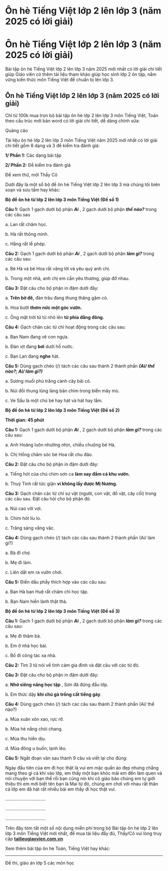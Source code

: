 # Ôn hè Tiếng Việt lớp 2 lên lớp 3 (năm 2025 có lời giải)

# Ôn hè Tiếng Việt lớp 2 lên lớp 3 (năm 2025 có lời giải)

Bài tập ôn hè Tiếng Việt lớp 2 lên lớp 3 năm 2025 mới nhất có lời giải chi tiết giúp Giáo viên có thêm tài liệu tham khảo giúp học sinh lớp 2 ôn tập, nắm vững kiến thức môn Tiếng Việt để chuẩn bị lên lớp 3.

## Ôn hè Tiếng Việt lớp 2 lên lớp 3 (năm 2025 có lời giải)

Chỉ từ 100k mua trọn bộ bài tập ôn hè lớp 2 lên lớp 3 môn Tiếng Việt, Toán theo cấu trúc mới bản word có lời giải chi tiết, dễ dàng chỉnh sửa:

Quảng cáo

Tài liệu ôn hè lớp 2 lên lớp 3 môn Tiếng Việt năm 2025 mới nhất có lời giải chi tiết gồm 8 dạng và 3 đề kiểm tra đánh giá:

**1/ Phần 1:** Các dạng bài tập

**2/ Phần 2:** Đề kiểm tra đánh giá

Để xem thử, mời Thầy Cô 

Dưới đây là một số bộ đề ôn hè Tiếng Việt lớp 2 lên lớp 3 mà chúng tôi biên soạn và sưu tầm hay khác:

**Bộ đề ôn hè từ lớp 2 lên lớp 3 môn Tiếng Việt (Đề số 1)**

**Câu 1:** Gạch 1 gạch dưới bộ phận _**Ai**_ , 2 gạch dưới bộ phận _**thế nào?**_ trong các câu sau

a. Lan rất chăm học.

b. Hà rất thông minh.

c. Hằng rất lễ phép.

**Câu 2:** Gạch 1 gạch dưới bộ phận _**Ai**_ , 2 gạch dưới bộ phận _**làm gì?**_ trong các câu sau:

a. Bé Hà và bé Hoa rất vâng lời và yêu quý anh chị.

b. Trong một nhà, anh chị em cần yêu thương, giúp đỡ nhau.

**Câu 3:** Đặt câu cho bộ phận in đậm dưới đây:

a. **Trên bờ đê,** đàn trâu đang thung thăng gặm cỏ.

b. Hoa bưởi **thơm nức một góc vườn.**

c. Ông mặt trời từ từ nhô lên **từ phía đằng đông.**

**Câu 4:** Gạch chân các từ chỉ hoạt động trong các câu sau:

a. Bạn Nam đang vẽ con ngựa.

b. Đàn vịt đang **bơi** dưới hồ nước.

c. Bạn Lan đang **nghe** hát.

**Câu 5:** Dùng gạch chéo (/) tách các câu sau thành 2 thành phần _**(Ai/ thế nào?; Ai/ làm gì?)**_

a. Sương muối phủ trắng cành cây bãi cỏ.

b. Núi đồi thung lũng làng bản chìm trong biển mây mù.

c. Ve Sầu là một chú bé hay hát và hát hay lắm.

**Bộ đề ôn hè từ lớp 2 lên lớp 3 môn Tiếng Việt (Đề số 2)**

**Thời gian: 45 phút**

**Câu 1:** Gạch 1 gạch dưới bộ phận _**Ai**_ , 2 gạch dưới bộ phận _**làm gì?**_ trong các câu sau: 

a. Anh Hoàng luôn nhường nhịn, chiều chuộng bé Hà.

b. Chị Hồng chăm sóc bé Hoa rất chu đáo.

**Câu 2:** Đặt câu cho bộ phận in đậm dưới đây:

a. Tiếng hót của chú chim sơn ca **làm say đắm cả khu vườn.**

b. Thuỷ Tinh rất tức giận **vì không lấy được Mị Nương.**

**Câu 3:** Gạch chân các từ chỉ sự vật (người, con vật, đồ vật, cây cối) trong các câu sau. Đặt câu hỏi cho bộ phận đó.

a. Núi cao vời vợi.

b. Chim hót líu lo.

c. Trăng sáng vằng vặc.

**Câu 4:** Dùng gạch chéo (/) tách các câu sau thành 2 thành phần (Ai/ làm gì?)

a. Bà đi chợ.

b. Mẹ đi làm.

c. Liên dắt em ra vườn chơi.

**Câu 5:** Điền dấu phẩy thích hợp vào các câu sau:

a. Bạn Hà bạn Huệ rất chăm chỉ học tập.

b. Bạn Nam hiền lành thật thà.

**Bộ đề ôn hè từ lớp 2 lên lớp 3 môn Tiếng Việt (Đề số 3)**

**Câu 1:** Gạch 1 gạch dưới bộ phận _**Ai**_ , 2 gạch dưới bộ phận _**làm gì?**_ trong các câu sau:

a. Mẹ đi thăm bà.

b. Em ở nhà học bài.

c. Bố đi công tác xa nhà.

**Câu 2:** Tìm 3 từ nói về tình cảm gia đình và đặt câu với các từ đó. 

**Câu 3:** Đặt câu cho bộ phận in đậm dưới đây:

a. **Nhờ siêng năng học tập** , Sơn đã đứng đầu lớp.

b. Em thức dậy **khi chú gà trống cất tiếng gáy**.

**Câu 4:** Dùng gạch chéo (/) tách các câu sau thành 2 thành phần (Ai/ thế nào?)

a. Mùa xuân xôn xao, rực rỡ.

b. Mùa hè nắng chói chang.

c. Mùa thu hiền dịu.

d. Mùa đông u buồn, lạnh lẽo.

**Câu 5:** Ngắt đoạn văn sau thành 9 câu và viết lại cho đúng:

Ngày đầu tiên của em đi học thật là vui em mặc quần áo đẹp nhưng chẳng mang theo gì cả khi vào lớp, em thấy một bạn khóc mãi em đến làm quen và nói chuyện với bạn thế rồi bạn cũng nín khi cô giáo bảo chúng em tự giới thiệu thì em mới biết tên bạn là Mai từ đó, chúng em chơi với nhau rất thân cả lớp em đã hát rất nhiều bài em thấy đi học thật vui.

................................

................................

................................

Trên đây tóm tắt một số nội dung miễn phí trong bộ Bài tập ôn hè lớp 2 lên lớp 3 môn Tiếng Việt mới nhất, để mua tài liệu đầy đủ, Thầy/Cô vui lòng truy cập [**tailieugiaovien.com.vn**](https://tailieugiaovien.com.vn/)

Xem thêm bài tập ôn hè Toán, Tiếng Việt hay khác:

* * *

Đề thi, giáo án lớp 5 các môn học
